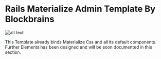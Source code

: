 # Rails Materialize Admin Template By Blockbrains

![alt text](https://image.ibb.co/nOGXV0/Screen-Shot-2018-11-02-at-16-03-57.png)

This Template already binds Materialize Css and all its default components. Further Elements has been designed and will be soon documented in this section.
